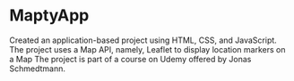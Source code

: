 # MaptyApp
Created an application-based project using HTML, CSS, and JavaScript.  The project uses a Map API, namely, Leaflet to display location markers on a Map
The project is part of a course on Udemy offered by Jonas Schmedtmann.
